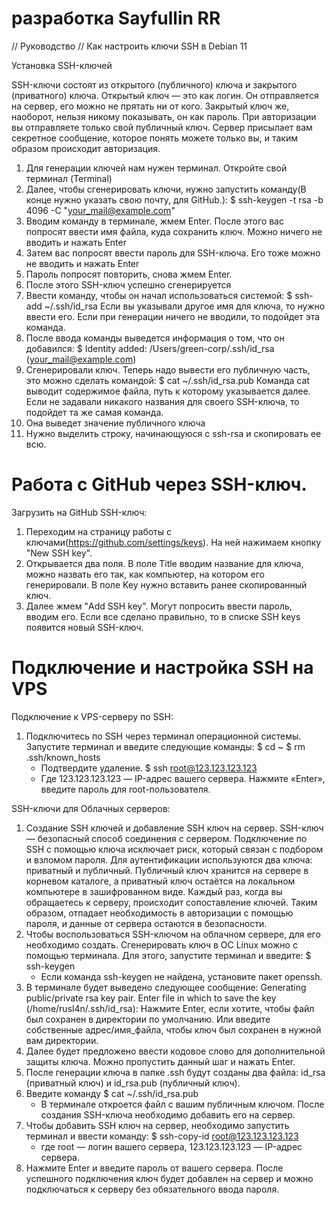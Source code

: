 разработка Sayfullin RR
========================================================================================================================

// Руководство //
Как настроить ключи SSH в Debian 11

Установка SSH-ключей 

SSH-ключи состоят из открытого (публичного) ключа и закрытого (приватного) ключа.
Открытый ключ — это как логин. Он отправляется на сервер, его можно не прятать ни от кого. 
Закрытый ключ же, наоборот, нельзя никому показывать, он как пароль.
При авторизации вы отправляете только свой публичный ключ. Сервер присылает вам секретное сообщение, которое понять 
можете только вы, и таким образом происходит авторизация. 

1. Для генерации ключей нам нужен терминал. Откройте свой терминал (Terminal)
2. Далее, чтобы сгенерировать ключи, нужно запустить команду(В конце нужно указать свою почту, для GitHub.): 
    $ ssh-keygen -t rsa -b 4096 -C "your_mail@example.com"
3. Вводим команду в терминале, жмем Enter. После этого вас попросят ввести имя файла, куда сохранить ключ. 
Можно ничего не вводить и нажать Enter
4. Затем вас попросят ввести пароль для SSH-ключа. Его тоже можно не вводить и нажать Enter
5. Пароль попросят повторить, снова жмем Enter.
6. После этого SSH-ключ успешно сгенерируется
7. Ввести команду, чтобы он начал использоваться системой:
    $ ssh-add ~/.ssh/id_rsa
Если вы указывали другое имя для ключа, то нужно ввести его. Если при генерации ничего не вводили, то подойдет эта команда.
8. После ввода команды выведется информация о том, что он добавился:
    $ Identity added: /Users/green-corp/.ssh/id_rsa (your_mail@example.com)
9. Сгенерировали ключ. Теперь надо вывести его публичную часть, это можно сделать командой:
    $ cat ~/.ssh/id_rsa.pub
Команда cat выводит содержимое файла, путь к которому указывается далее. Если не задавали никакого названия для своего 
SSH-ключа, то подойдет та же самая команда.
10. Она выведет значение публичного ключа
11. Нужно выделить строку, начинающуюся с ssh-rsa и скопировать ее всю.


Работа с GitHub через SSH-ключ.
========================================================================================================================

Загрузить на GitHub SSH-ключ:
1. Переходим на страницу работы с ключами(https://github.com/settings/keys). На ней нажимаем кнопку "New SSH key".
2. Открывается два поля. В поле Title вводим название для ключа, можно назвать его так, как компьютер, на котором его 
генерировали. В поле Key нужно вставить ранее скопированный ключ.
3. Далее жмем "Add SSH key". Могут попросить ввести пароль, вводим его. Если все сделано правильно, то в списке SSH keys
появится новый SSH-ключ.

Подключение и настройка SSH на VPS
========================================================================================================================

Подключение к VPS-серверу по SSH:

1. Подключитесь по SSH через терминал операционной системы. Запустите терминал и введите следующие команды:
    $ cd ~
    $ rm .ssh/known_hosts
    * Подтвердите удаление.
    $ ssh root@123.123.123.123
    * Где 123.123.123.123 — IP-адрес вашего сервера. Нажмите «Enter», введите пароль для root-пользователя.

SSH-ключи для Облачных серверов:
1. Создание SSH ключей и добавление SSH ключ на сервер. SSH-ключ — безопасный способ соединения с сервером. 
Подключение по SSH с помощью ключа исключает риск, который связан с подбором и взломом пароля. Для аутентификации 
используются два ключа: приватный и публичный. Публичный ключ хранится на сервере в корневом каталоге, а приватный ключ 
остаётся на локальном компьютере в зашифрованном виде. Каждый раз, когда вы обращаетесь к серверу, происходит 
сопоставление ключей. Таким образом, отпадает необходимость в авторизации с помощью пароля, и данные от сервера 
остаются в безопасности. 
2. Чтобы воспользоваться SSH-ключом на облачном сервере, для его необходимо создать. Сгенерировать ключ в ОС Linux
можно с помощью терминала. Для этого, запустите терминал и введите:
    $ ssh-keygen
    * Если команда ssh-keygen не найдена, установите пакет openssh.
3. В терминале будет выведено следующее сообщение:
    Generating public/private rsa key pair.
    Enter file in which to save the key (/home/rusl4n/.ssh/id_rsa):
Нажмите Enter, если хотите, чтобы файл был сохранен в директории по умолчанию. Или введите собственные адрес/имя_файла,
чтобы ключ был сохранен в нужной вам директории.
4. Далее будет предложено ввести кодовое слово для дополнительной защиты ключа. Можно пропустить данный шаг и нажать Enter.
5. После генерации ключа в папке .ssh будут созданы два файла: id_rsa (приватный ключ) и id_rsa.pub (публичный ключ).
6. Введите команду 
   $ cat ~/.ssh/id_rsa.pub  
   * В терминале откроется файл с вашим публичным ключом. После создания SSH-ключа необходимо добавить его на сервер.
7. Чтобы добавить SSH ключ на сервер, необходимо запустить терминал и ввести команду:
    $ ssh-copy-id root@123.123.123.123
    * где root — логин вашего сервера, 123.123.123.123 — IP-адрес сервера.
8. Нажмите Enter и введите пароль от вашего сервера. После успешного подключения ключ будет добавлен на сервер и можно 
подключаться к серверу без обязательного ввода пароля.
